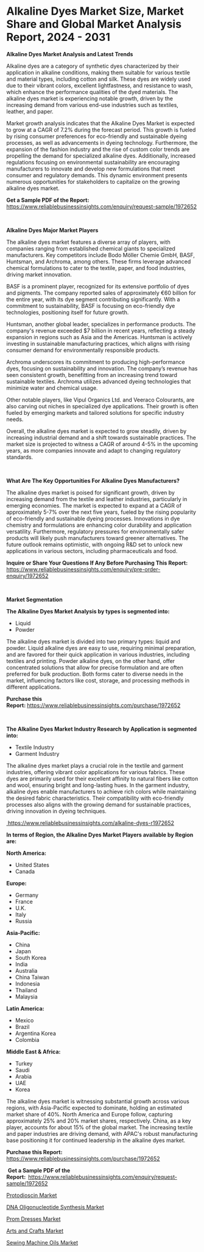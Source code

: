 <p><h1>Alkaline Dyes Market Size, Market Share and Global Market Analysis Report, 2024 - 2031</h1></p><p><strong>Alkaline Dyes Market Analysis and Latest Trends</strong></p>
<p><p>Alkaline dyes are a category of synthetic dyes characterized by their application in alkaline conditions, making them suitable for various textile and material types, including cotton and silk. These dyes are widely used due to their vibrant colors, excellent lightfastness, and resistance to wash, which enhance the performance qualities of the dyed materials. The alkaline dyes market is experiencing notable growth, driven by the increasing demand from various end-use industries such as textiles, leather, and paper.</p><p>Market growth analysis indicates that the Alkaline Dyes Market is expected to grow at a CAGR of 7.2% during the forecast period. This growth is fueled by rising consumer preferences for eco-friendly and sustainable dyeing processes, as well as advancements in dyeing technology. Furthermore, the expansion of the fashion industry and the rise of custom color trends are propelling the demand for specialized alkaline dyes. Additionally, increased regulations focusing on environmental sustainability are encouraging manufacturers to innovate and develop new formulations that meet consumer and regulatory demands. This dynamic environment presents numerous opportunities for stakeholders to capitalize on the growing alkaline dyes market.</p></p>
<p><strong>Get a Sample PDF of the Report:&nbsp;</strong> <a href="https://www.reliablebusinessinsights.com/enquiry/request-sample/1972652?utm_campaign=96&utm_medium=2&utm_source=Github&utm_content=ia&utm_term=14112024&utm_id=alkaline-dyes">https://www.reliablebusinessinsights.com/enquiry/request-sample/1972652</a></p>
<p>&nbsp;</p>
<p><strong>Alkaline Dyes Major Market Players</strong></p>
<p><p>The alkaline dyes market features a diverse array of players, with companies ranging from established chemical giants to specialized manufacturers. Key competitors include Bodo Möller Chemie GmbH, BASF, Huntsman, and Archroma, among others. These firms leverage advanced chemical formulations to cater to the textile, paper, and food industries, driving market innovation.</p><p>BASF is a prominent player, recognized for its extensive portfolio of dyes and pigments. The company reported sales of approximately €60 billion for the entire year, with its dye segment contributing significantly. With a commitment to sustainability, BASF is focusing on eco-friendly dye technologies, positioning itself for future growth.</p><p>Huntsman, another global leader, specializes in performance products. The company's revenue exceeded $7 billion in recent years, reflecting a steady expansion in regions such as Asia and the Americas. Huntsman is actively investing in sustainable manufacturing practices, which aligns with rising consumer demand for environmentally responsible products.</p><p>Archroma underscores its commitment to producing high-performance dyes, focusing on sustainability and innovation. The company’s revenue has seen consistent growth, benefitting from an increasing trend toward sustainable textiles. Archroma utilizes advanced dyeing technologies that minimize water and chemical usage.</p><p>Other notable players, like Vipul Organics Ltd. and Veeraco Colourants, are also carving out niches in specialized dye applications. Their growth is often fueled by emerging markets and tailored solutions for specific industry needs.</p><p>Overall, the alkaline dyes market is expected to grow steadily, driven by increasing industrial demand and a shift towards sustainable practices. The market size is projected to witness a CAGR of around 4-5% in the upcoming years, as more companies innovate and adapt to changing regulatory standards.</p></p>
<p>&nbsp;</p>
<p><strong>What Are The Key Opportunities For Alkaline Dyes Manufacturers?</strong></p>
<p><p>The alkaline dyes market is poised for significant growth, driven by increasing demand from the textile and leather industries, particularly in emerging economies. The market is expected to expand at a CAGR of approximately 5-7% over the next five years, fueled by the rising popularity of eco-friendly and sustainable dyeing processes. Innovations in dye chemistry and formulations are enhancing color durability and application versatility. Furthermore, regulatory pressures for environmentally safer products will likely push manufacturers toward greener alternatives. The future outlook remains optimistic, with ongoing R&D set to unlock new applications in various sectors, including pharmaceuticals and food.</p></p>
<p><strong>Inquire or Share Your Questions If Any Before Purchasing This Report:</strong> <a href="https://www.reliablebusinessinsights.com/enquiry/pre-order-enquiry/1972652?utm_campaign=96&utm_medium=2&utm_source=Github&utm_content=ia&utm_term=14112024&utm_id=alkaline-dyes">https://www.reliablebusinessinsights.com/enquiry/pre-order-enquiry/1972652</a></p>
<p>&nbsp;</p>
<p><strong>Market Segmentation</strong></p>
<p><strong>The Alkaline Dyes Market Analysis by types is segmented into:</strong></p>
<p><ul><li>Liquid</li><li>Powder</li></ul></p>
<p><p>The alkaline dyes market is divided into two primary types: liquid and powder. Liquid alkaline dyes are easy to use, requiring minimal preparation, and are favored for their quick application in various industries, including textiles and printing. Powder alkaline dyes, on the other hand, offer concentrated solutions that allow for precise formulation and are often preferred for bulk production. Both forms cater to diverse needs in the market, influencing factors like cost, storage, and processing methods in different applications.</p></p>
<p><strong>Purchase this Report:&nbsp;</strong><a href="https://www.reliablebusinessinsights.com/purchase/1972652?utm_campaign=96&utm_medium=2&utm_source=Github&utm_content=ia&utm_term=14112024&utm_id=alkaline-dyes">https://www.reliablebusinessinsights.com/purchase/1972652</a></p>
<p>&nbsp;</p>
<p><strong>The Alkaline Dyes Market Industry Research by Application is segmented into:</strong></p>
<p><ul><li>Textile Industry</li><li>Garment Industry</li></ul></p>
<p><p>The alkaline dyes market plays a crucial role in the textile and garment industries, offering vibrant color applications for various fabrics. These dyes are primarily used for their excellent affinity to natural fibers like cotton and wool, ensuring bright and long-lasting hues. In the garment industry, alkaline dyes enable manufacturers to achieve rich colors while maintaining the desired fabric characteristics. Their compatibility with eco-friendly processes also aligns with the growing demand for sustainable practices, driving innovation in dyeing techniques.</p></p>
<p><a href="https://www.reliablebusinessinsights.com/alkaline-dyes-r1972652?utm_campaign=96&utm_medium=2&utm_source=Github&utm_content=ia&utm_term=14112024&utm_id=alkaline-dyes">&nbsp;https://www.reliablebusinessinsights.com/alkaline-dyes-r1972652</a></p>
<p><strong>In terms of Region, the Alkaline Dyes Market Players available by Region are:</strong></p>
<p>
    <p> <strong> North America: </strong>
        <ul>
            <li>United States</li>
            <li>Canada</li>
        </ul>
        </p> 
    <p> <strong> Europe: </strong>
        <ul>
            <li>Germany</li>
            <li>France</li>
            <li>U.K.</li>
            <li>Italy</li>
            <li>Russia</li>
        </ul>
        </p> 
    <p> <strong> Asia-Pacific: </strong>
        <ul>
            <li>China</li>
            <li>Japan</li>
            <li>South Korea</li>
            <li>India</li>
            <li>Australia</li>
            <li>China Taiwan</li>
            <li>Indonesia</li>
            <li>Thailand</li>
            <li>Malaysia</li>
        </ul>
        </p> 
    <p> <strong> Latin America: </strong>
        <ul>
            <li>Mexico</li>
            <li>Brazil</li>
            <li>Argentina Korea</li>
            <li>Colombia</li>
        </ul>
        </p> 
    <p> <strong> Middle East & Africa: </strong>
        <ul>
            <li>Turkey</li>
            <li>Saudi</li>
            <li>Arabia</li>
            <li>UAE</li>
            <li>Korea</li>
        </ul>
    </p>
    </p>
<p><p>The alkaline dyes market is witnessing substantial growth across various regions, with Asia-Pacific expected to dominate, holding an estimated market share of 40%. North America and Europe follow, capturing approximately 25% and 20% market shares, respectively. China, as a key player, accounts for about 15% of the global market. The increasing textile and paper industries are driving demand, with APAC's robust manufacturing base positioning it for continued leadership in the alkaline dyes market.</p></p>
<p><strong>Purchase this Report: </strong><a href="https://www.reliablebusinessinsights.com/purchase/1972652?utm_campaign=96&utm_medium=2&utm_source=Github&utm_content=ia&utm_term=14112024&utm_id=alkaline-dyes">https://www.reliablebusinessinsights.com/purchase/1972652</a></p>
<p>&nbsp;<strong>Get a Sample PDF of the Report:&nbsp;&nbsp;</strong><a href="https://www.reliablebusinessinsights.com/enquiry/request-sample/1972652?utm_campaign=96&utm_medium=2&utm_source=Github&utm_content=ia&utm_term=14112024&utm_id=alkaline-dyes">https://www.reliablebusinessinsights.com/enquiry/request-sample/1972652</a></p>
<p><strong></strong></p>
<p><p><a href="https://github.com/DianaWilson796/Market-Research-Report-List-1/blob/main/protodioscin-market.md?utm_campaign=96&utm_medium=2&utm_source=Github&utm_content=ia&utm_term=14112024&utm_id=alkaline-dyes">Protodioscin Market</a></p><p><a href="https://issuu.com/reportprime-2/docs/dna-oligonucleotide-synthesis-marke_73055f73bfd262?utm_campaign=96&utm_medium=2&utm_source=Github&utm_content=ia&utm_term=14112024&utm_id=alkaline-dyes">DNA Oligonucleotide Synthesis Market</a></p><p><a href="https://www.linkedin.com/pulse/investing-prom-dresses-market-trends-leading-products-regional-s1lqc?utm_campaign=96&utm_medium=2&utm_source=Github&utm_content=ia&utm_term=14112024&utm_id=alkaline-dyes">Prom Dresses Market</a></p><p><a href="https://www.linkedin.com/pulse/arts-crafts-spectrum-usage-patterns-sector-evolution-2024-2031-d0sgc?utm_campaign=96&utm_medium=2&utm_source=Github&utm_content=ia&utm_term=14112024&utm_id=alkaline-dyes">Arts and Crafts Market</a></p><p><a href="https://github.com/SamiaHussain82/Market-Research-Report-List-1/blob/main/sewing-machine-oils-market.md?utm_campaign=96&utm_medium=2&utm_source=Github&utm_content=ia&utm_term=14112024&utm_id=alkaline-dyes">Sewing Machine Oils Market</a></p></p>